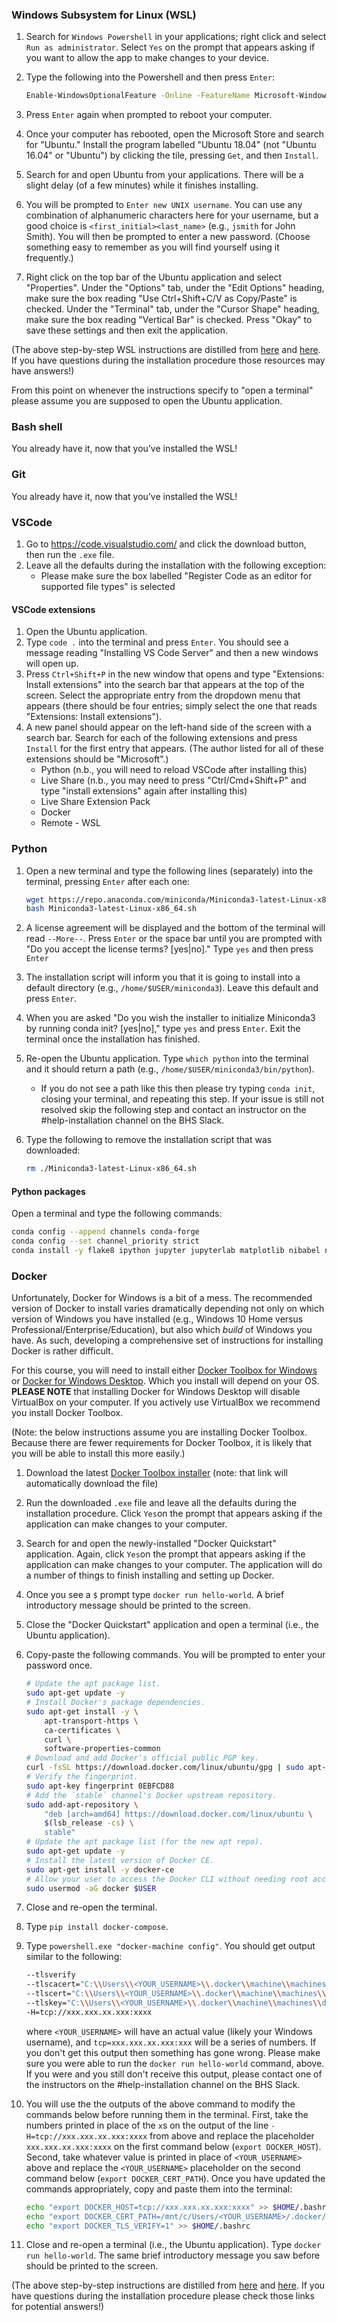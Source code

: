 ### Windows Subsystem for Linux (WSL)

1. Search for `Windows Powershell` in your applications; right click and select `Run as administrator`.
   Select `Yes` on the prompt that appears asking if you want to allow the app to make changes to your device.
2. Type the following into the Powershell and then press `Enter`:

   ```bash
   Enable-WindowsOptionalFeature -Online -FeatureName Microsoft-Windows-Subsystem-Linux
   ```

3. Press `Enter` again when prompted to reboot your computer.
4. Once your computer has rebooted, open the Microsoft Store and search for "Ubuntu."
   Install the program labelled "Ubuntu 18.04" (not "Ubuntu 16.04" or "Ubuntu") by clicking the tile, pressing `Get`, and then `Install`.
5. Search for and open Ubuntu from your applications.
   There will be a slight delay (of a few minutes) while it finishes installing.
6. You will be prompted to `Enter new UNIX username`.
   You can use any combination of alphanumeric characters here for your username, but a good choice is `<first_initial><last_name>` (e.g., `jsmith` for John Smith).
   You will then be prompted to enter a new password.
   (Choose something easy to remember as you will find yourself using it frequently.)
7. Right click on the top bar of the Ubuntu application and select "Properties".
   Under the "Options" tab, under the "Edit Options" heading, make sure the box reading "Use Ctrl+Shift+C/V as Copy/Paste" is checked.
   Under the "Terminal" tab, under the "Cursor Shape" heading, make sure the box reading "Vertical Bar" is checked.
   Press "Okay" to save these settings and then exit the application.

(The above step-by-step WSL instructions are distilled from [here](https://docs.microsoft.com/en-us/windows/wsl/install-win10) and [here](https://docs.microsoft.com/en-us/windows/wsl/initialize-distro).
If you have questions during the installation procedure those resources may have answers!)

From this point on whenever the instructions specify to "open a terminal" please assume you are supposed to open the Ubuntu application.

### Bash shell

You already have it, now that you’ve installed the WSL!

### Git

You already have it, now that you’ve installed the WSL!

### VSCode

1. Go to https://code.visualstudio.com/ and click the download button, then run the `.exe` file.
1. Leave all the defaults during the installation with the following exception:
      - Please make sure the box labelled "Register Code as an editor for supported file types" is selected

#### VSCode extensions

1. Open the Ubuntu application.
1. Type `code .` into the terminal and press `Enter`.
   You should see a message reading "Installing VS Code Server" and then a new windows will open up.
1. Press `Ctrl+Shift+P` in the new window that opens and type "Extensions: Install extensions" into the search bar that appears at the top of the screen.
   Select the appropriate entry from the dropdown menu that appears (there should be four entries; simply select the one that reads "Extensions: Install extensions").
1. A new panel should appear on the left-hand side of the screen with a search bar.
   Search for each of the following extensions and press `Install` for the first entry that appears. (The author listed for all of these extensions should be "Microsoft".)
      - Python (n.b., you will need to reload VSCode after installing this)
      - Live Share (n.b., you may need to press "Ctrl/Cmd+Shift+P" and type "install extensions" again after installing this)
      - Live Share Extension Pack
      - Docker
      - Remote - WSL

### Python

1. Open a new terminal and type the following lines (separately) into the terminal, pressing `Enter` after each one:

   ``` bash
   wget https://repo.anaconda.com/miniconda/Miniconda3-latest-Linux-x86_64.sh
   bash Miniconda3-latest-Linux-x86_64.sh
   ```

1. A license agreement will be displayed and the bottom of the terminal will read `--More--`.
   Press `Enter` or the space bar until you are prompted with "Do you accept the license terms? [yes|no]."
   Type `yes` and then press `Enter`
1. The installation script will inform you that it is going to install into a default directory (e.g., `/home/$USER/miniconda3`).
   Leave this default and press `Enter`.
1. When you are asked "Do you wish the installer to initialize Miniconda3 by running conda init? [yes|no]," type `yes` and press `Enter`.
   Exit the terminal once the installation has finished.
1. Re-open the Ubuntu application.
   Type `which python` into the terminal and it should return a path (e.g., `/home/$USER/miniconda3/bin/python`).
   - If you do not see a path like this then please try typing `conda init`, closing your terminal, and repeating this step.
     If your issue is still not resolved skip the following step and contact an instructor on the #help-installation channel on the BHS Slack.
1. Type the following to remove the installation script that was downloaded:

   ``` bash
   rm ./Miniconda3-latest-Linux-x86_64.sh
   ```

#### Python packages

Open a terminal and type the following commands:

``` bash
conda config --append channels conda-forge
conda config --set channel_priority strict
conda install -y flake8 ipython jupyter jupyterlab matplotlib nibabel nilearn numpy pandas scipy seaborn
```

### Docker

Unfortunately, Docker for Windows is a bit of a mess.
The recommended version of Docker to install varies dramatically depending not only on which version of Windows you have installed (e.g., Windows 10 Home versus Professional/Enterprise/Education), but also which _build_ of Windows you have.
As such, developing a comprehensive set of instructions for installing Docker is rather difficult.

For this course, you will need to install either [Docker Toolbox for Windows](https://docs.docker.com/toolbox/toolbox_install_windows/) or [Docker for Windows Desktop](https://docs.docker.com/docker-for-windows/install/).
Which you install will depend on your OS.
**PLEASE NOTE** that installing Docker for Windows Desktop will disable VirtualBox on your computer.
If you actively use VirtualBox we recommend you install Docker Toolbox.

(Note: the below instructions assume you are installing Docker Toolbox.
Because there are fewer requirements for Docker Toolbox, it is likely that you will be able to install this more easily.)

1. Download the latest [Docker Toolbox installer](https://github.com/docker/toolbox/releases/download/v19.03.1/DockerToolbox-19.03.1.exe) (note: that link will automatically download the file)
1. Run the downloaded `.exe` file and leave all the defaults during the installation procedure.
   Click `Yes`on the prompt that appears asking if the application can make changes to your computer.
1. Search for and open the newly-installed "Docker Quickstart" application.
   Again, click `Yes`on the prompt that appears asking if the application can make changes to your computer.
   The application will do a number of things to finish installing and setting up Docker.
1. Once you see a `$` prompt type `docker run hello-world`.
   A brief introductory message should be printed to the screen.
1. Close the "Docker Quickstart" application and open a terminal (i.e., the Ubuntu application).
1. Copy-paste the following commands.
   You will be prompted to enter your password once.

   ``` bash
   # Update the apt package list.
   sudo apt-get update -y
   # Install Docker's package dependencies.
   sudo apt-get install -y \
       apt-transport-https \
       ca-certificates \
       curl \
       software-properties-common
   # Download and add Docker's official public PGP key.
   curl -fsSL https://download.docker.com/linux/ubuntu/gpg | sudo apt-key add -
   # Verify the fingerprint.
   sudo apt-key fingerprint 0EBFCD88
   # Add the `stable` channel's Docker upstream repository.
   sudo add-apt-repository \
       "deb [arch=amd64] https://download.docker.com/linux/ubuntu \
       $(lsb_release -cs) \
       stable"
   # Update the apt package list (for the new apt repo).
   sudo apt-get update -y
   # Install the latest version of Docker CE.
   sudo apt-get install -y docker-ce
   # Allow your user to access the Docker CLI without needing root access.
   sudo usermod -aG docker $USER
   ```

1. Close and re-open the terminal.
1. Type `pip install docker-compose`.
1. Type `powershell.exe "docker-machine config"`.
   You should get output similar to the following:

   ``` bash
   --tlsverify
   --tlscacert="C:\\Users\\<YOUR_USERNAME>\\.docker\\machine\\machines\\default\\ca.pem"
   --tlscert="C:\\Users\\<YOUR_USERNAME>\\.docker\\machine\\machines\\default\\cert.pem"
   --tlskey="C:\\Users\\<YOUR_USERNAME>\\.docker\\machine\\machines\\default\\key.pem"
   -H=tcp://xxx.xxx.xx.xxx:xxxx
   ```

   where `<YOUR_USERNAME>` will have an actual value (likely your Windows username), and `tcp=xxx.xxx.xx.xxx:xxx` will be a series of numbers.
   If you don't get this output then something has gone wrong.
   Please make sure you were able to run the `docker run hello-world` command, above.
   If you were and you still don't receive this output, please contact one of the instructors on the #help-installation channel on the BHS Slack.
1. You will use the the outputs of the above command to modify the commands below before running them in the terminal.
   First, take the numbers printed in place of the `x`s on the output of the line `-H=tcp://xxx.xxx.xx.xxx:xxxx` from above and replace the placeholder `xxx.xxx.xx.xxx:xxxx` on the first command below (`export DOCKER_HOST`).
   Second, take whatever value is printed in place of `<YOUR_USERNAME>` above and replace the `<YOUR_USERNAME>` placeholder on the second command below (`export DOCKER_CERT_PATH`).
   Once you have updated the commands appropriately, copy and paste them into the terminal:

   ```bash
   echo "export DOCKER_HOST=tcp://xxx.xxx.xx.xxx:xxxx" >> $HOME/.bashrc
   echo "export DOCKER_CERT_PATH=/mnt/c/Users/<YOUR_USERNAME>/.docker/machine/certs" >> $HOME/.bashrc
   echo "export DOCKER_TLS_VERIFY=1" >> $HOME/.bashrc
   ```

1. Close and re-open a terminal (i.e., the Ubuntu application).
   Type `docker run hello-world`.
   The same brief introductory message you saw before should be printed to the screen.

(The above step-by-step instructions are distilled from [here](https://docs.docker.com/toolbox/toolbox_install_windows/) and [here](https://medium.com/@joaoh82/setting-up-docker-toolbox-for-windows-home-10-and-wsl-to-work-perfectly-2fd34ed41d51).
If you have questions during the installation procedure please check those links for potential answers!)

